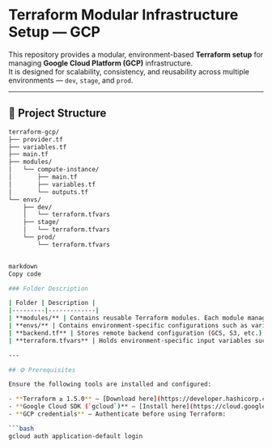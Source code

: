 # Terraform Modular Infrastructure Setup — GCP

This repository provides a modular, environment-based **Terraform setup** for managing **Google Cloud Platform (GCP)** infrastructure.  
It is designed for scalability, consistency, and reusability across multiple environments — `dev`, `stage`, and `prod`.

---

## 📁 Project Structure

```bash
terraform-gcp/
├── provider.tf
├── variables.tf
├── main.tf
├── modules/
│   └── compute-instance/
│       ├── main.tf
│       ├── variables.tf
│       └── outputs.tf
└── envs/
    ├── dev/
    │   └── terraform.tfvars
    ├── stage/
    │   └── terraform.tfvars
    └── prod/
        └── terraform.tfvars


markdown
Copy code

### Folder Description

| Folder | Description |
|---------|-------------|
| **modules/** | Contains reusable Terraform modules. Each module manages a single resource or a set of related resources. |
| **envs/** | Contains environment-specific configurations such as variables and backend settings. |
| **backend.tf** | Stores remote backend configuration (GCS, S3, etc.) for Terraform state. |
| **terraform.tfvars** | Holds environment-specific input variables such as project ID, region, and zone. |

---

## ⚙️ Prerequisites

Ensure the following tools are installed and configured:

- **Terraform ≥ 1.5.0** — [Download here](https://developer.hashicorp.com/terraform/downloads)
- **Google Cloud SDK (`gcloud`)** — [Install here](https://cloud.google.com/sdk/docs/install)
- **GCP credentials** — Authenticate before using Terraform:

```bash
gcloud auth application-default login
